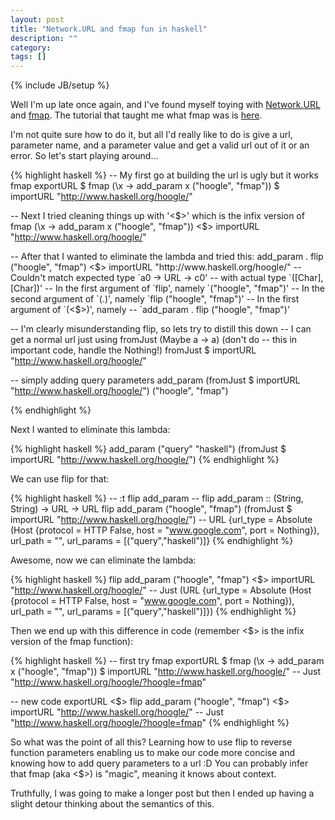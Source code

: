 ```yaml
---
layout: post
title: "Network.URL and fmap fun in haskell"
description: ""
category: 
tags: []
---
```

{% include JB/setup %}

Well I'm up late once again, and I've found myself toying with [Network.URL](http://hackage.haskell.org/package/url-2.1/docs/Network-URL.html) and [fmap](http://hackage.haskell.org/package/base-4.6.0.1/docs/Prelude.html#v:fmap). The tutorial that taught me what fmap was is [here](http://adit.io/posts/2013-04-17-functors,_applicatives,_and_monads_in_pictures.html).

I'm not quite sure how to do it, but all I'd really like to do is give a url, parameter name, and a parameter value and get a valid url out of it or an error. So let's start playing around...

{% highlight haskell %}
-- My first go at building the url is ugly but it works
fmap exportURL $ fmap (\x -> add_param x ("hoogle", "fmap")) $ importURL "http://www.haskell.org/hoogle/"

-- Next I tried cleaning things up with '<$>' which is the infix version of fmap
(\x -> add_param x ("hoogle", "fmap")) <$> importURL "http://www.haskell.org/hoogle/"

-- After that I wanted to eliminate the lambda and tried this:
add_param . flip ("hoogle", "fmap") <$> importURL "http://www.haskell.org/hoogle/"
--     Couldn't match expected type `a0 -> URL -> c0'
--                 with actual type `([Char], [Char])'
--     In the first argument of `flip', namely `("hoogle", "fmap")'
--     In the second argument of `(.)', namely `flip ("hoogle", "fmap")'
--     In the first argument of `(<$>)', namely
--       `add_param . flip ("hoogle", "fmap")'

-- I'm clearly misunderstanding flip, so lets try to distill this down
-- I can get a normal url just using fromJust (Maybe a -> a) (don't do
-- this in important code, handle the Nothing!)
fromJust $ importURL "http://www.haskell.org/hoogle/"

-- simply adding query parameters
add_param (fromJust $ importURL "http://www.haskell.org/hoogle/") ("hoogle", "fmap") 

{% endhighlight %}

Next I wanted to eliminate this lambda:

{% highlight haskell %}
add_param ("query" "haskell") (fromJust $ importURL "http://www.haskell.org/hoogle/")
{% endhighlight %}

We can use flip for that:

{% highlight haskell %}
-- :t flip add_param
-- flip add_param :: (String, String) -> URL -> URL
flip add_param ("hoogle", "fmap") (fromJust $ importURL "http://www.haskell.org/hoogle/")
-- URL {url_type = Absolute (Host {protocol = HTTP False, host = "www.google.com", port = Nothing}), url_path = "", url_params = [("query","haskell")]}
{% endhighlight %}

Awesome, now we can eliminate the lambda:

{% highlight haskell %}
flip add_param ("hoogle", "fmap") <$> importURL "http://www.haskell.org/hoogle/"
-- Just (URL {url_type = Absolute (Host {protocol = HTTP False, host = "www.google.com", port = Nothing}), url_path = "", url_params = [("query","haskell")]})
{% endhighlight %}

Then we end up with this difference in code (remember <$> is the infix version of the fmap function):

{% highlight haskell %}
-- first try
fmap exportURL $ fmap (\x -> add_param x ("hoogle", "fmap")) $ importURL "http://www.haskell.org/hoogle/"
-- Just "http://www.haskell.org/hoogle/?hoogle=fmap"

-- new code
exportURL <$> flip add_param ("hoogle", "fmap") <$> importURL "http://www.haskell.org/hoogle/"
-- Just "http://www.haskell.org/hoogle/?hoogle=fmap"
{% endhighlight %}

So what was the point of all this? Learning how to use flip to reverse function parameters enabling us to make our code more concise and knowing how to add query parameters to a url :D You can probably infer that fmap (aka <$>) is "magic", meaning it knows about context.

Truthfully, I was going to make a longer post but then I ended up having a slight detour thinking about the semantics of this.